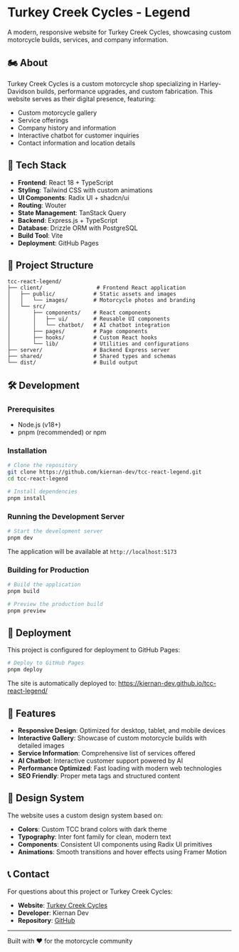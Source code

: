 # Turkey Creek Cycles - Legend

A modern, responsive website for Turkey Creek Cycles, showcasing custom motorcycle builds, services, and company information.

## 🏍️ About

Turkey Creek Cycles is a custom motorcycle shop specializing in Harley-Davidson builds, performance upgrades, and custom fabrication. This website serves as their digital presence, featuring:

- Custom motorcycle gallery
- Service offerings
- Company history and information
- Interactive chatbot for customer inquiries
- Contact information and location details

## 🚀 Tech Stack

- **Frontend**: React 18 + TypeScript
- **Styling**: Tailwind CSS with custom animations
- **UI Components**: Radix UI + shadcn/ui
- **Routing**: Wouter
- **State Management**: TanStack Query
- **Backend**: Express.js + TypeScript
- **Database**: Drizzle ORM with PostgreSQL
- **Build Tool**: Vite
- **Deployment**: GitHub Pages

## 📁 Project Structure

```
tcc-react-legend/
├── client/                 # Frontend React application
│   ├── public/            # Static assets and images
│   │   └── images/        # Motorcycle photos and branding
│   └── src/
│       ├── components/    # React components
│       │   ├── ui/        # Reusable UI components
│       │   └── chatbot/   # AI chatbot integration
│       ├── pages/         # Page components
│       ├── hooks/         # Custom React hooks
│       └── lib/           # Utilities and configurations
├── server/                # Backend Express server
├── shared/                # Shared types and schemas
└── dist/                  # Build output
```

## 🛠️ Development

### Prerequisites

- Node.js (v18+)
- pnpm (recommended) or npm

### Installation

```bash
# Clone the repository
git clone https://github.com/kiernan-dev/tcc-react-legend.git
cd tcc-react-legend

# Install dependencies
pnpm install
```

### Running the Development Server

```bash
# Start the development server
pnpm dev
```

The application will be available at `http://localhost:5173`

### Building for Production

```bash
# Build the application
pnpm build

# Preview the production build
pnpm preview
```

## 🚀 Deployment

This project is configured for deployment to GitHub Pages:

```bash
# Deploy to GitHub Pages
pnpm deploy
```

The site is automatically deployed to: https://kiernan-dev.github.io/tcc-react-legend/

## 📱 Features

- **Responsive Design**: Optimized for desktop, tablet, and mobile devices
- **Interactive Gallery**: Showcase of custom motorcycle builds with detailed images
- **Service Information**: Comprehensive list of services offered
- **AI Chatbot**: Interactive customer support powered by AI
- **Performance Optimized**: Fast loading with modern web technologies
- **SEO Friendly**: Proper meta tags and structured content

## 🎨 Design System

The website uses a custom design system based on:
- **Colors**: Custom TCC brand colors with dark theme
- **Typography**: Inter font family for clean, modern text
- **Components**: Consistent UI components using Radix UI primitives
- **Animations**: Smooth transitions and hover effects using Framer Motion


## 📞 Contact

For questions about this project or Turkey Creek Cycles:

- **Website**: [Turkey Creek Cycles](https://kiernan-dev.github.io/tcc-react-legend/)
- **Developer**: Kiernan Dev
- **Repository**: [GitHub](https://github.com/kiernan-dev/tcc-react-legend)

---

Built with ❤️ for the motorcycle community